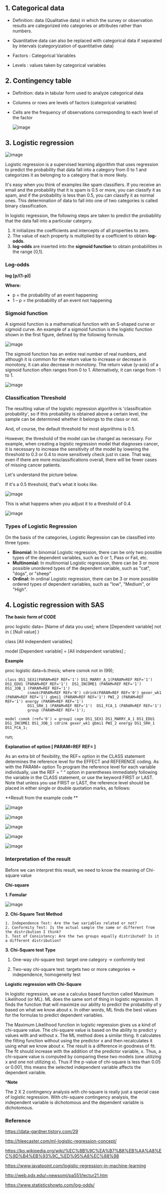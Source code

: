 ## 1. Categorical data

- Definition: data (Qualitative data) in which the survey or observation results are categorized into categories or attributes rather than numbers.

- Quantitative data can also be replaced with categorical data if separated by intervals (categoryization of quantitative data)

- Factors : Categorical Variables

- Levels : values taken by categorical variables

  

## 2. Contingency table

- Definition: data in tabular form used to analyze categorical data

- Columns or rows are levels of factors (categorical variables)

- Cells are the frequency of observations corresponding to each level of the factor

  ![image](https://user-images.githubusercontent.com/78076248/125400762-40de5900-e3ed-11eb-8e29-548174bac5a3.png)



## 3. Logistic regression

![image](https://user-images.githubusercontent.com/78076248/125400780-46d43a00-e3ed-11eb-8fe2-0c1eb4a6de17.png)

Logistic regression is a supervised learning algorithm that uses regression to predict the probability that data fall into a category from 0 to 1 and categorizes it as belonging to a category that is more likely.

It's easy when you think of examples like spam classifiers. If you receive an email and the probability that it is spam is 0.5 or more, you can classify it as spam, and if the probability is less than 0.5, you can classify it as normal ones. This determination of data to fall into one of two categories is called binary classification.

In logistic regression, the following steps are taken to predict the probability that the data fall into a particular category.

1. It initializes the coefficients and intercepts of all properties to zero.
2. The value of each property is multiplied by a coefficient to obtain **log-odds**.
3. **log-odds** are inserted into the **sigmoid function** to obtain probabilities in the range [0,1].



### Log-odds



**log [p/(1-p)]**

**Where:**

- p = the probability of an event happening
- 1 – p = the probability of an event not happening



### Sigmoid function

A sigmoid function is a mathematical function with an S-shaped curve or sigmoid curve. An example of a sigmoid function is the logistic function shown in the first figure, defined by the following formula.

![image](https://user-images.githubusercontent.com/78076248/125400807-4fc50b80-e3ed-11eb-8c65-19926f0de19e.png)

The sigmoid function has an entire real number of real numbers, and although it is common for the return value to increase or decrease in monotony, it can also decrease in monotony. The return value (y-axis) of a sigmoid function often ranges from 0 to 1. Alternatively, it can range from -1 to 1.

![image](https://user-images.githubusercontent.com/78076248/125400816-53589280-e3ed-11eb-91b0-8807f77bc37d.png)



### Classification Threshold

The resulting value of the logistic regression algorithm is 'classification probability', so if this probability is obtained above a certain level, the sample can be determined whether it belongs to the class or not.

And, of course, the default threshold for most algorithms is 0.5.

However, the threshold of the model can be changed as necessary. For example, when creating a logistic regression model that diagnoses cancer, it is necessary to increase the sensitivity of the model by lowering the threshold to 0.3 or 0.4 to more sensitively check just in case. That way, even if there are more misclassifications overall, there will be fewer cases of missing cancer patients.

Let's understand the picture below.

If it's a 0.5 threshold, that's what it looks like.

![image](https://user-images.githubusercontent.com/78076248/125400833-58b5dd00-e3ed-11eb-9ffd-908453606308.png)

This is what happens when you adjust it to a threshold of 0.4.

![image](https://user-images.githubusercontent.com/78076248/125400846-5b183700-e3ed-11eb-9e1a-bb77d7866f33.png)



### Types of Logistic Regression

On the basis of the categories, Logistic Regression can be classified into three types:

- **Binomial:** In binomial Logistic regression, there can be only two possible types of the dependent variables, such as 0 or 1, Pass or Fail, etc.
- **Multinomial:** In multinomial Logistic regression, there can be 3 or more possible unordered types of the dependent variable, such as "cat", "dogs", or "sheep"
- **Ordinal:** In ordinal Logistic regression, there can be 3 or more possible ordered types of dependent variables, such as "low", "Medium", or "High".



## 4. Logistic regression with SAS



**The basic form of CODE**

proc logistic data= [Name of data you use]; where [Dependent variable]  not in ( [Null value] )  

class [All independent variables]

model [Dependent variable] = [All independent variables] ;



**Example**

proc logistic data=b.thesis; where csmok not in (99);    

	class DS1_SEX1(PARAM=REF REF='1') DS1_MARRY_A_1(PARAM=REF REF='1') DS1_EDU1 (PARAM=REF REF='1')  DS1_INCOME1 (PARAM=REF REF='1') DS1_JOB_1 (PARAM=REF REF='1') 
	          csmok(PARAM=REF REF='0') cdrink(PARAM=REF REF='0') gexer_wk1 (PARAM=REF REF='1') gbmi1 (PARAM=REF REF='1') PWI_2 (PARAM=REF REF='1') energy (PARAM=REF REF='1')
			  DS1_SRH_1 (PARAM=REF REF='1')  DS1_FCA_1 (PARAM=REF REF='1') 	 			
	          group (PARAM=REF REF='1');
	
	model csmok (ref='0') = group1 cage DS1_SEX1 DS1_MARRY_A_1 DS1_EDU1 DS1_INCOME1 DS1_JOB_1 cdrink gexer_wk1 gbmi1 PWI_2 energy DS1_SRH_1 DS1_FCA_1; 

run;



**Explanation of option [ PARAM=REF REF=   ]**

As an extra bit of flexibility, the REF= option in the CLASS statement determines the reference level for the EFFECT and REFERENCE coding. As with the PARAM= option To program the reference level for each variable individually, use the REF = “ “ option in parentheses immediately following the variable in the CLASS statement, or use the keyword FIRST or LAST. Note that unless you use FIRST or LAST, the reference level should be placed in either single or double quotation marks, as follows: 





**Result from the example code ** 

![image](https://user-images.githubusercontent.com/78076248/125400916-73885180-e3ed-11eb-89e9-62344400febb.png)

 

![image](https://user-images.githubusercontent.com/78076248/125400925-76834200-e3ed-11eb-9ad6-190602f8ad2d.png)

![image](https://user-images.githubusercontent.com/78076248/125400935-797e3280-e3ed-11eb-8f2b-82736f843ef7.png)

![image](https://user-images.githubusercontent.com/78076248/125400948-7c792300-e3ed-11eb-8539-01a8f5b4dcfe.png)

![image](https://user-images.githubusercontent.com/78076248/125400967-826f0400-e3ed-11eb-83d0-d3f704db55de.png)



### Interpretation of the result



Before we can interpret this result, we need to know the meaning of Chi-square value



**Chi-square**



**1. Fomular**

![image](https://user-images.githubusercontent.com/78076248/125400979-8733b800-e3ed-11eb-9c77-5a7b1986bdb9.png)



**2. Chi-Square Test Method**

 	1. Independence Test: Are the two variables related or not?
 	2. Conformity Test: Is the actual sample the same or different from the distribution I think?
 	3. Test of Consistency: Are the two groups equally distributed? Is it a different distribution?





**3. Chi-Square test Type**

1. One-way chi-square test: target one category -> conformity test

2. Two-way chi-square test: targets two or more categories -> independence, homogeneity test



**Logistic regression with Chi-Square**

In logistic regression, we use a calculus based function called Maximum Likelihood (or ML). ML does the same sort of thing in logistic regression. It finds the function that will maximize our ability to predict the probability of y based on what we know about x. In other words, ML finds the best values for the formulas to predict dependent variables. 

The Maximum Likelihood function in logistic regression gives us a kind of chi-square value. The chi-square value is based on the ability to predict y values with and without x. The ML method does a similar thing. It calculates the fitting function without using the predictor x and then recalculates it using what we know about x. The result is a difference in goodness of fit. The fit should increase with the addition of the predictor variable, x. Thus, a chi-square value is computed by comparing these two models (one utilizing x and one not utilizing x). Thus if the p-value of chi-square is less than 0.05 or 0.001, this means the selected independent variable affects the dependent variable. 



***Note**

The 2 X 2 contingency analysis with chi-square is really just a special case of logistic regression. With chi-square contingency analysis, the independent variable is dichotomous and the dependent variable is dichotomous.





### Reference



https://data-gardner.tistory.com/29

http://hleecaster.com/ml-logistic-regression-concept/

https://ko.wikipedia.org/wiki/%EC%8B%9C%EA%B7%B8%EB%AA%A8%EC%9D%B4%EB%93%9C_%ED%95%A8%EC%88%98

https://www.javatpoint.com/logistic-regression-in-machine-learning

http://web.pdx.edu/~newsomj/pa551/lectur21.htm

https://www.statisticshowto.com/log-odds/




